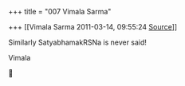 +++
title = "007 Vimala Sarma"

+++
[[Vimala Sarma	2011-03-14, 09:55:24 [Source](https://groups.google.com/g/samskrita/c/sdJRj4zcBq0)]]



Similarly SatyabhamakRSNa is never said!

Vimala



